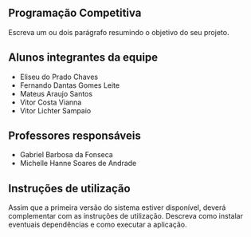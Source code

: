 ## Programação Competitiva

Escreva um ou dois parágrafo resumindo o objetivo do seu projeto.

## Alunos integrantes da equipe

* Eliseu do Prado Chaves
* Fernando Dantas Gomes Leite
* Mateus Araujo Santos
* Vitor Costa Vianna
* Vitor Lichter Sampaio

## Professores responsáveis

* Gabriel Barbosa da Fonseca
* Michelle Hanne Soares de Andrade
  
## Instruções de utilização

Assim que a primeira versão do sistema estiver disponível, deverá complementar com as instruções de utilização. Descreva como instalar eventuais dependências e como executar a aplicação.
